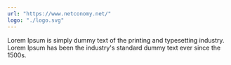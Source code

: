 ```yaml
---
url: "https://www.netconomy.net/"
logo: "./logo.svg"
---
```


Lorem Ipsum is simply dummy text of the printing and typesetting industry. Lorem Ipsum has been the industry's standard dummy text ever since the 1500s.
